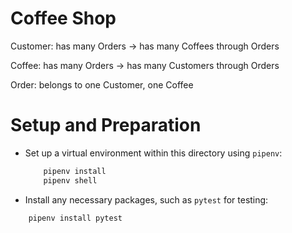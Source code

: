 # Coffee Shop
Customer: has many Orders → has many Coffees through Orders

Coffee: has many Orders → has many Customers through Orders

Order: belongs to one Customer, one Coffee

#  Setup and Preparation
- Set up a virtual environment within this directory using `pipenv`:
    ```bash
        pipenv install
        pipenv shell
    ```
- Install any necessary packages, such as `pytest` for testing:
```bash
    pipenv install pytest
```